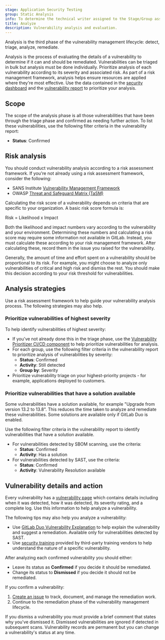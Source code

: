 ```yaml
---
stage: Application Security Testing
group: Static Analysis
info: To determine the technical writer assigned to the Stage/Group associated with this page, see https://handbook.gitlab.com/handbook/product/ux/technical-writing/#assignments
title: Analyze
description: Vulnerability analysis and evaluation.
---
```


Analysis is the third phase of the vulnerability management lifecycle: detect, triage, analyze,
remediate.

Analysis is the process of evaluating the details of a vulnerability to determine if it can and
should be remediated. Vulnerabilities can be triaged in bulk but analysis must be done individually.
Prioritize analysis of each vulnerability according to its severity and associated risk. As part of
a risk management framework, analysis helps ensure resources are applied where they're most
effective. Use the data contained in the [security dashboard](../security_dashboard/_index.md) and the
[vulnerability report](../vulnerability_report/_index.md) to prioritize your analysis.

## Scope

The scope of the analysis phase is all those vulnerabilities that have been through the triage phase
and confirmed as needing further action. To list these vulnerabilities, use the following filter
criteria in the vulnerability report:

- **Status**: Confirmed

## Risk analysis

You should conduct vulnerability analysis according to a risk assessment framework. If you're not
already using a risk assessment framework, consider the following:

- SANS Institute [Vulnerability Management Framework](https://www.sans.org/blog/the-vulnerability-assessment-framework/)
- OWASP [Threat and Safeguard Matrix (TaSM)](https://owasp.org/www-project-threat-and-safeguard-matrix/)

Calculating the risk score of a vulnerability depends on criteria that are specific to your
organization. A basic risk score formula is:

Risk = Likelihood x Impact

Both the likelihood and impact numbers vary according to the vulnerability and your environment.
Determining these numbers and calculating a risk score may require some information not available in
GitLab. Instead, you must calculate these according to your risk management framework. After
calculating these, record them in the issue you raised for the vulnerability.

Generally, the amount of time and effort spent on a vulnerability should be proportional to its
risk. For example, you might choose to analyze only vulnerabilities of critical and high risk and
dismiss the rest. You should make this decision according to your risk threshold for
vulnerabilities.

## Analysis strategies

Use a risk assessment framework to help guide your vulnerability analysis process. The following
strategies may also help.

### Prioritize vulnerabilities of highest severity

To help identify vulnerabilities of highest severity:

- If you've not already done this in the triage phase, use the
  [Vulnerability Prioritizer CI/CD component](../vulnerabilities/risk_assessment_data.md#vulnerability-prioritizer)
  to help prioritize vulnerabilities for analysis.
- For each group, use the following filter criteria in the vulnerability report to prioritize
  analysis of vulnerabilities by severity:
  - **Status**: Confirmed
  - **Activity**: Still detected
  - **Group by**: Severity
- Prioritize vulnerability triage on your highest-priority projects - for example, applications
  deployed to customers.

### Prioritize vulnerabilities that have a solution available

Some vulnerabilities have a solution available, for example "Upgrade from version 13.2 to 13.8".
This reduces the time taken to analyze and remediate these vulnerabilities. Some solutions are
available only if GitLab Duo is enabled.

Use the following filter criteria in the vulnerability report to identify vulnerabilities that have
a solution available.

- For vulnerabilities detected by SBOM scanning, use the criteria:
  - **Status**: Confirmed
  - **Activity**: Has a solution
- For vulnerabilities detected by SAST, use the criteria:
  - **Status**: Confirmed
  - **Activity**: Vulnerability Resolution available

## Vulnerability details and action

Every vulnerability has a [vulnerability page](../vulnerabilities/_index.md) which contains details
including when it was detected, how it was detected, its severity rating, and a complete log. Use
this information to help analyze a vulnerability.

The following tips may also help you analyze a vulnerability:

- Use [GitLab Duo Vulnerability Explanation](../vulnerabilities/_index.md#explaining-a-vulnerability)
  to help explain the vulnerability and suggest a remediation. Available only for vulnerabilities
  detected by SAST.
- Use [security training](../vulnerabilities/_index.md#view-security-training-for-a-vulnerability)
  provided by third-party training vendors to help understand the nature of a specific
  vulnerability.

After analyzing each confirmed vulnerability you should either:

- Leave its status as **Confirmed** if you decide it should be remediated.
- Change its status to **Dismissed** if you decide it should not be remediated.

If you confirm a vulnerability:

1. [Create an issue](../vulnerabilities/_index.md#create-a-gitlab-issue-for-a-vulnerability) to
   track, document, and manage the remediation work.
1. Continue to the remediation phase of the vulnerability management lifecycle.

If you dismiss a vulnerability you must provide a brief comment that states why you've dismissed
it. Dismissed vulnerabilities are ignored if detected in subsequent scans. Vulnerability records
are permanent but you can change a vulnerability's status at any time.

